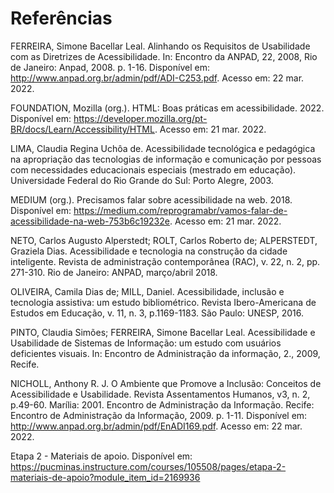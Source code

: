 # Referências

FERREIRA, Simone Bacellar Leal. Alinhando os Requisitos de Usabilidade com as Diretrizes de Acessibilidade. In: Encontro da ANPAD, 22, 2008, Rio de Janeiro: Anpad, 2008. p. 1-16. Disponível em: http://www.anpad.org.br/admin/pdf/ADI-C253.pdf. Acesso em: 22 mar. 2022.

FOUNDATION, Mozilla (org.). HTML: Boas práticas em acessibilidade. 2022. Disponível em: https://developer.mozilla.org/pt-BR/docs/Learn/Accessibility/HTML. Acesso em: 21 mar. 2022.

LIMA, Claudia Regina Uchôa de. Acessibilidade tecnológica e pedagógica na apropriação das tecnologias de informação e comunicação por pessoas com necessidades educacionais especiais (mestrado em educação). Universidade Federal do Rio Grande do Sul: Porto Alegre, 2003.

MEDIUM (org.). Precisamos falar sobre acessibilidade na web. 2018. Disponível em:
https://medium.com/reprogramabr/vamos-falar-de-acessibilidade-na-web-753b6c19232e. Acesso em: 21 mar. 2022.

NETO, Carlos Augusto Alperstedt; ROLT, Carlos Roberto de; ALPERSTEDT, Graziela Dias. Acessibilidade e tecnologia na construção da cidade inteligente. Revista de administração contemporânea (RAC), v. 22, n. 2, pp. 271-310. Rio de Janeiro: ANPAD, março/abril 2018.

OLIVEIRA, Camila Dias de; MILL, Daniel. Acessibilidade, inclusão e tecnologia assistiva: um estudo bibliométrico. Revista Ibero-Americana de Estudos em Educação, v. 11, n. 3, p.1169-1183. São Paulo: UNESP, 2016.

PINTO, Claudia Simões; FERREIRA, Simone Bacellar Leal. Acessibilidade e Usabilidade de Sistemas de Informação: um estudo com usuários deficientes visuais. In: Encontro de Administração da informação, 2., 2009, Recife. 

NICHOLL, Anthony R. J. O Ambiente que Promove a Inclusão: Conceitos de Acessibilidade e Usabilidade. Revista Assentamentos Humanos, v3, n. 2, p.49-60. Marília: 2001. 
Encontro de Administração da Informação. Recife: Encontro de Administração da Informação, 2009. p. 1-11. Disponível em: http://www.anpad.org.br/admin/pdf/EnADI169.pdf. Acesso em: 22 mar. 2022.

Etapa 2 - Materiais de apoio. Disponível em: https://pucminas.instructure.com/courses/105508/pages/etapa-2-materiais-de-apoio?module_item_id=2169936
